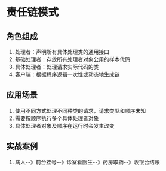 # 责任链模式
## 角色组成
1. 处理者：声明所有具体处理类的通用接口
2. 基础处理者：存放所有处理者对象公用的样本代码
3. 具体处理者：处理请求实际代码的类
4. 客户端：根据程序逻辑一次性或动态地生成链

## 应用场景
1. 使用不同方式处理不同种类的请求，请求类型和顺序未知
2. 需要按顺序执行多个具体处理者对象
3. 具体处理者对象及顺序在运行时会发生改变

## 实战案例
1. 病人--》前台挂号--》诊室看医生--》药房取药--》收银台结账